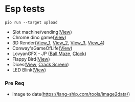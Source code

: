 # Esp tests

```
pio run --target upload
```

- Slot machine/vending([View](Slot_Machine))
- Chrome dino game([View](Dino_Game))
- 3D Render([View_1](3D_1), [View_2](3D_2), [View_3](3D_3), [View_4](3D_4))
- Conway'sGameOfLife([View](Game_Of_Life))
- LovyanGFX - JP ([Ball Maze](GFX_Ball_Maze), [Clock](GFX_Clock_Sample))
- Flappy Bird([View](Flappy_Bird))
- Dices([View](Dices), [Crack Screen](Crack_Screen))
- LED Blink([View](Blink))

### Pre Req

- image to date(https://lang-ship.com/tools/image2data/)
